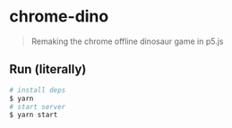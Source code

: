 # chrome-dino

> Remaking the chrome offline dinosaur game in p5.js

## Run (literally)

```bash
# install deps
$ yarn
# start server
$ yarn start
```
